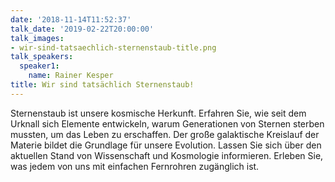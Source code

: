 ```yaml
---
date: '2018-11-14T11:52:37'
talk_date: '2019-02-22T20:00:00'
talk_images:
- wir-sind-tatsaechlich-sternenstaub-title.png
talk_speakers:
  speaker1:
    name: Rainer Kesper
title: Wir sind tatsächlich Sternenstaub!
---
```

Sternenstaub ist unsere kosmische Herkunft. Erfahren Sie, wie seit dem Urknall sich Elemente entwickeln, warum Generationen von Sternen sterben mussten, um das Leben zu erschaffen. Der große galaktische Kreislauf der Materie bildet die Grundlage für unsere Evolution. Lassen Sie sich über den aktuellen Stand von Wissenschaft und Kosmologie informieren. Erleben Sie, was jedem von uns mit einfachen Fernrohren zugänglich ist.